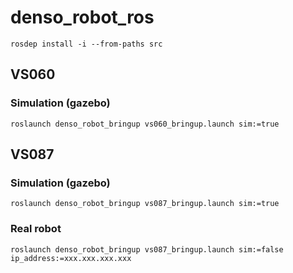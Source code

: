 # denso_robot_ros

```
rosdep install -i --from-paths src
```

## VS060

### Simulation (gazebo)

```
roslaunch denso_robot_bringup vs060_bringup.launch sim:=true
```

## VS087

### Simulation (gazebo)

```
roslaunch denso_robot_bringup vs087_bringup.launch sim:=true
```

### Real robot

```
roslaunch denso_robot_bringup vs087_bringup.launch sim:=false ip_address:=xxx.xxx.xxx.xxx
```